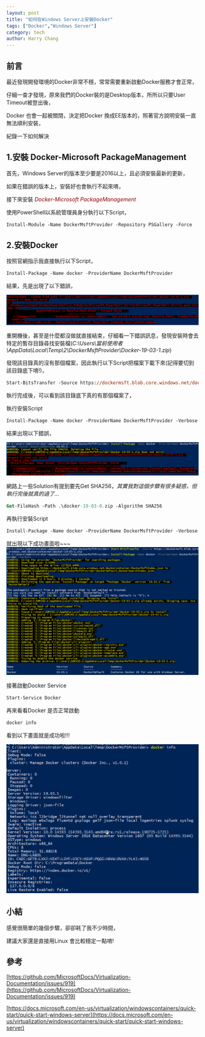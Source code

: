 ```yaml
---
layout: post
title: "如何在Windows Server上安裝Docker"
tags: ["Docker","Windows Server"]
category: tech
author: Harry Chang
---
```


## 前言

最近發現開發環境的Docker非常不穩，常常需要重新啟動Docker服務才會正常，

仔細一查才發現，原來我們的Docker裝的是Desktop版本，所所以只要User Timeout被登出後，

Docker 也會一起被關閉，決定把Docker 換成EE版本的，照著官方說明安裝一直無法順利安裝，

紀錄一下如何解決

<!--more-->

## 1.安裝 Docker-Microsoft PackageManagement

首先，Windows Server的版本至少要是2016以上，且必須安裝最新的更新，

如果在錯誤的版本上，安裝好也會執行不起來唷，

接下來安裝 <span style='color:darkred'>*Docker-Microsoft PackageManagement*</span>

使用PowerShell以系統管理員身分執行以下Script，

~~~ ps
Install-Module -Name DockerMsftProvider -Repository PSGallery -Force
~~~

## 2.安裝Docker

按照官網指示我直接執行以下Script，

~~~ ps
Install-Package -Name docker -ProviderName DockerMsftProvider
~~~

結果，先是出現了以下錯誤，

![docker-install-error-message-1](https://raw.githubusercontent.com/changyuhao625/changyuhao625.github.io/master/images/blog/2019/08/docker-install-error-message-1.png "docker-install-error-message-1")

重開機後，甚至是什麼都沒做就直接結束，仔細看一下錯誤訊息，發現安裝時會去特定的暫存目錄尋找安裝檔(<span>*C:\Users\當前使用者\AppData\Local\Temp\2\DockerMsftProvider\Docker-19-03-1.zip*</span>)

發現該目錄真的沒有那個檔案，因此執行以下Script把檔案下載下來(記得要切到該目錄底下唷!)，

~~~ ps
Start-BitsTransfer -Source https://dockermsft.blob.core.windows.net/dockercontainer/docker-19-03-1.zip -Destination docker-19-03-1.zip
~~~

執行完成後，可以看到該目錄底下真的有那個檔案了，

執行安裝Script

~~~ps
Install-Package -Name docker -ProviderName DockerMsftProvider -Verbose
~~~

結果出現以下錯誤，

![docker-install-error-message-2](https://raw.githubusercontent.com/changyuhao625/changyuhao625.github.io/master/images/blog/2019/08/docker-install-error-message-2.png "docker-install-error-message-2")

網路上一些Solution有提到要先Get SHA256，*其實我對這個步驟有很多疑惑，但執行完後就真的過了...*

~~~ps
Get-FileHash -Path .\docker-19-03-0.zip -Algorithm SHA256
~~~

再執行安裝Script

~~~ps
Install-Package -Name docker -ProviderName DockerMsftProvider -Verbose
~~~
就出現以下成功畫面啦~~~
![docker-install-success-message-1](https://raw.githubusercontent.com/changyuhao625/changyuhao625.github.io/master/images/blog/2019/08/docker-install-success-message-1.png "docker-install-success-message-1")

接著啟動Docker Service

~~~ ps
Start-Service Docker
~~~

再來看看Docker 是否正常啟動

~~~ps
docker info
~~~

看到以下畫面就是成功啦!!!

![docker-install-success-message-2](https://raw.githubusercontent.com/changyuhao625/changyuhao625.github.io/master/images/blog/2019/08/docker-install-success-message-2.png "docker-install-success-message-2")


## 小結

感覺很簡單的幾個步驟，卻卻耗了我不少時間，

建議大家還是直接用Linux 會比較穩定一點唷!

## 參考

[https://github.com/MicrosoftDocs/Virtualization-Documentation/issues/919](https://github.com/MicrosoftDocs/Virtualization-Documentation/issues/919)

[https://docs.microsoft.com/en-us/virtualization/windowscontainers/quick-start/quick-start-windows-server](https://docs.microsoft.com/en-us/virtualization/windowscontainers/quick-start/quick-start-windows-server)